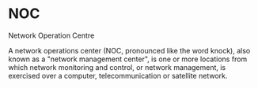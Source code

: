 # NOC


Network Operation Centre

A network operations center (NOC, pronounced like the word knock), also
known as a "network management center", is one or more locations from
which network monitoring and control, or network management, is
exercised over a computer, telecommunication or satellite network.


